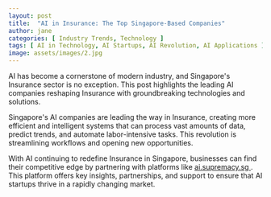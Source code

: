 ```yaml
---
layout: post
title:  "AI in Insurance: The Top Singapore-Based Companies"
author: jane
categories: [ Industry Trends, Technology ]
tags: [ AI in Technology, AI Startups, AI Revolution, AI Applications ]
image: assets/images/2.jpg
---
```


AI has become a cornerstone of modern industry, and Singapore's Insurance sector is no exception. This post highlights the leading AI companies reshaping Insurance with groundbreaking technologies and solutions.

Singapore's AI companies are leading the way in Insurance, creating more efficient and intelligent systems that can process vast amounts of data, predict trends, and automate labor-intensive tasks. This revolution is streamlining workflows and opening new opportunities.

With AI continuing to redefine Insurance in Singapore, businesses can find their competitive edge by partnering with platforms like <a href="https://ai.supremacy.sg" target="_blank"> ai.supremacy.sg </a>. This platform offers key insights, partnerships, and support to ensure that AI startups thrive in a rapidly changing market.
